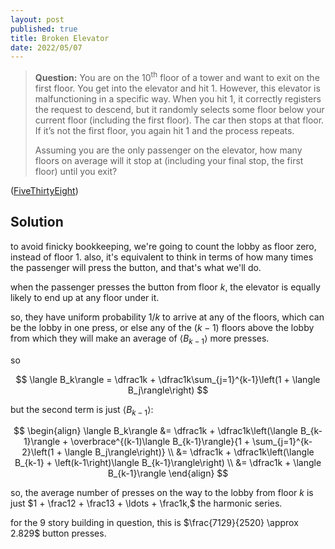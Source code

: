 ```yaml
---
layout: post
published: true
title: Broken Elevator
date: 2022/05/07
---
```


>**Question:** You are on the $10^\text{th}$ floor of a tower and want to exit on the first floor. You get into the elevator and hit $1.$ However, this elevator is malfunctioning in a specific way. When you hit $1,$ it correctly registers the request to descend, but it randomly selects some floor below your current floor (including the first floor). The car then stops at that floor. If it’s not the first floor, you again hit $1$ and the process repeats.
>
>Assuming you are the only passenger on the elevator, how many floors on average will it stop at (including your final stop, the first floor) until you exit?

<!--more-->

([FiveThirtyEight](https://fivethirtyeight.com/features/can-you-build-the-longest-ladder/))

## Solution

to avoid finicky bookkeeping, we're going to count the lobby as floor zero, instead of floor $1$. also, it's equivalent to think in terms of how many times the passenger will press the button, and that's what we'll do.

when the passenger presses the button from floor $k,$ the elevator is equally likely to end up at any floor under it. 

so, they have uniform probability $1/k$ to arrive at any of the floors, which can be the lobby in one press, or else any of the $(k-1)$ floors above the lobby from which they will make an average of $\langle B_{k-1}\rangle$ more presses.

so 

$$
  \langle B_k\rangle = \dfrac1k + \dfrac1k\sum_{j=1}^{k-1}\left(1 + \langle B_j\rangle\right)
$$

but the second term is just $\langle B_{k-1}\rangle:$

$$
  \begin{align}
    \langle B_k\rangle &= \dfrac1k + \dfrac1k\left(\langle B_{k-1}\rangle + \overbrace^{(k-1)\langle B_{k-1}\rangle}{1 + \sum_{j=1}^{k-2}\left(1 + \langle B_j\rangle\right)} \\
    &= \dfrac1k + \dfrac1k\left(\langle B_{k-1} + \left(k-1\right)\langle B_{k-1}\rangle\right) \\
    &= \dfrac1k + \langle B_{k-1}\rangle
  \end{align}
$$

so, the average number of presses on the way to the lobby from floor $k$ is just $1 + \frac12 + \frac13 + \ldots + \frac1k,$ the harmonic series.

for the $9$ story building in question, this is $\frac{7129}{2520} \approx 
2.829$ button presses.
<br>
